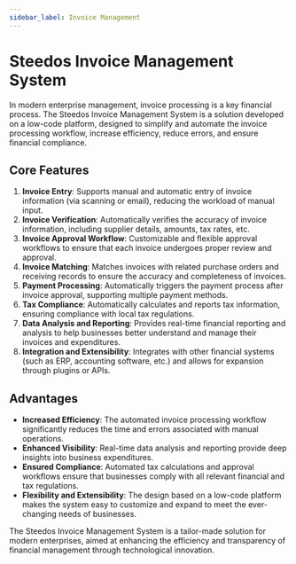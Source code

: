 ```yaml
---
sidebar_label: Invoice Management
---
```


# Steedos Invoice Management System

In modern enterprise management, invoice processing is a key financial process. The Steedos Invoice Management System is a solution developed on a low-code platform, designed to simplify and automate the invoice processing workflow, increase efficiency, reduce errors, and ensure financial compliance.

## Core Features

1. **Invoice Entry**: Supports manual and automatic entry of invoice information (via scanning or email), reducing the workload of manual input.
2. **Invoice Verification**: Automatically verifies the accuracy of invoice information, including supplier details, amounts, tax rates, etc.
3. **Invoice Approval Workflow**: Customizable and flexible approval workflows to ensure that each invoice undergoes proper review and approval.
4. **Invoice Matching**: Matches invoices with related purchase orders and receiving records to ensure the accuracy and completeness of invoices.
5. **Payment Processing**: Automatically triggers the payment process after invoice approval, supporting multiple payment methods.
6. **Tax Compliance**: Automatically calculates and reports tax information, ensuring compliance with local tax regulations.
7. **Data Analysis and Reporting**: Provides real-time financial reporting and analysis to help businesses better understand and manage their invoices and expenditures.
8. **Integration and Extensibility**: Integrates with other financial systems (such as ERP, accounting software, etc.) and allows for expansion through plugins or APIs.

## Advantages

- **Increased Efficiency**: The automated invoice processing workflow significantly reduces the time and errors associated with manual operations.
- **Enhanced Visibility**: Real-time data analysis and reporting provide deep insights into business expenditures.
- **Ensured Compliance**: Automated tax calculations and approval workflows ensure that businesses comply with all relevant financial and tax regulations.
- **Flexibility and Extensibility**: The design based on a low-code platform makes the system easy to customize and expand to meet the ever-changing needs of businesses.

The Steedos Invoice Management System is a tailor-made solution for modern enterprises, aimed at enhancing the efficiency and transparency of financial management through technological innovation.

